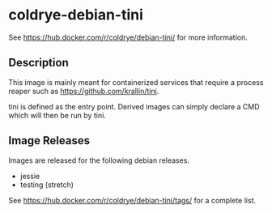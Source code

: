 
# coldrye-debian-tini

See https://hub.docker.com/r/coldrye/debian-tini/ for more information.


## Description

This image is mainly meant for containerized services that require a process reaper such as https://github.com/krallin/tini.

tini is defined as the entry point. Derived images can simply declare a CMD which will then be run by tini.


## Image Releases

Images are released for the following debian releases.

- jessie
- testing (stretch)

See https://hub.docker.com/r/coldrye/debian-tini/tags/ for a complete list.

